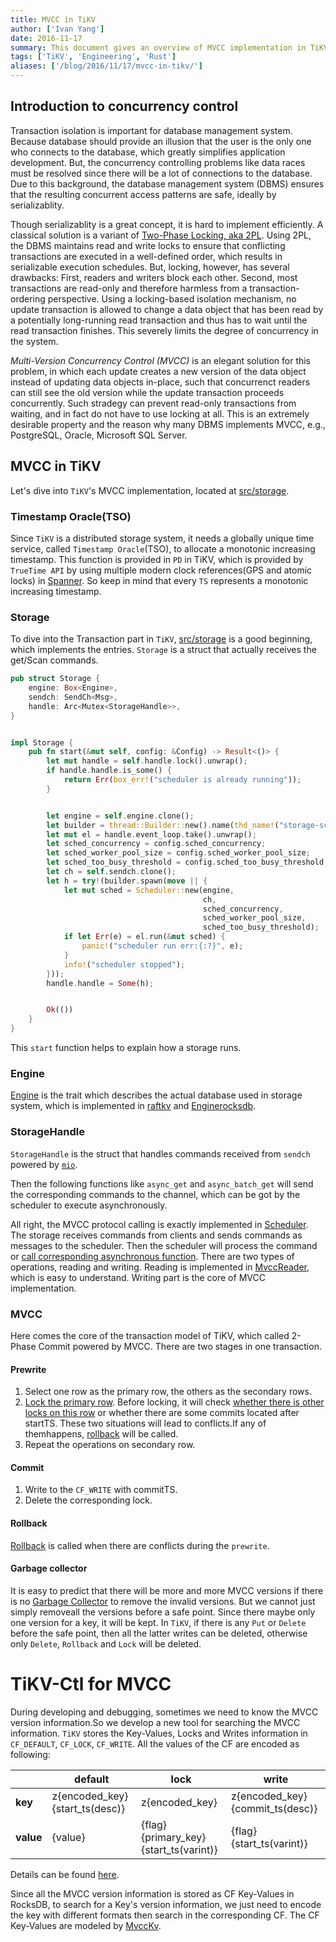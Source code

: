 ```yaml
---
title: MVCC in TiKV
author: ['Ivan Yang']
date: 2016-11-17
summary: This document gives an overview of MVCC implementation in TiKV.
tags: ['TiKV', 'Engineering', 'Rust']
aliases: ['/blog/2016/11/17/mvcc-in-tikv/']
---
```


## Introduction to concurrency control

Transaction isolation is important for database management system. Because database should provide an illusion that the user is the only one who connects to the database, which greatly simplifies application development. But, the concurrency controlling problems like data races must be resolved since there will be a lot of connections to the database. Due to this background, the database management system (DBMS) ensures that the resulting concurrent access patterns are safe, ideally by serializablity.

Though serializablity is a great concept, it is hard to implement efficiently. A classical solution is a variant of [Two-Phase Locking, aka 2PL][1]. Using 2PL, the DBMS maintains read and write locks to ensure that conflicting transactions are executed in a well-defined order, which results in serializable execution schedules. But, locking, however, has several drawbacks: First, readers and writers block each other. Second, most transactions are read-only and therefore harmless from a transaction-ordering perspective. Using a locking-based isolation mechanism, no update transaction is allowed to change a data object that has been read by a potentially long-running read transaction and thus has to wait until the read transaction finishes. This severely limits the degree of concurrency in the system.

*Multi-Version Concurrency Control (MVCC)* is an elegant solution for this problem, in which each update creates a new version of the data object instead of updating data objects in-place, such that concurrenct readers can still see the old version while the update transaction proceeds concurrently. Such stradegy can prevent read-only transactions from waiting, and in fact do not have to use locking at all. This is an extremely desirable property and the reason why many DBMS implements MVCC, e.g., PostgreSQL, Oracle, Microsoft SQL Server.

## MVCC in TiKV

Let's dive into `TiKV`'s MVCC implementation, located at [src/storage](https://github.com/pingcap/tikv/tree/master/src/storage).

### Timestamp Oracle(TSO)

Since `TiKV` is a distributed storage system, it needs a globally unique time service, called `Timestamp Oracle`(TSO), to allocate a monotonic increasing timestamp. This function is provided in `PD` in TiKV, which is provided by `TrueTime API` by using multiple modern clock references(GPS and atomic locks) in [Spanner](http://static.googleusercontent.com/media/research.google.com/en//archive/spanner-osdi2012.pdf). So keep in mind that every `TS` represents a monotonic increasing timestamp.

### Storage

To dive into the Transaction part in `TiKV`, [src/storage](https://github.com/pingcap/tikv/blob/master/src/storage/mod.rs) is a good beginning, which implements the entries. `Storage` is a struct that actually receives the get/Scan commands.

```rust
pub struct Storage {
    engine: Box<Engine>,
    sendch: SendCh<Msg>,
    handle: Arc<Mutex<StorageHandle>>,
}


impl Storage {
    pub fn start(&mut self, config: &Config) -> Result<()> {
        let mut handle = self.handle.lock().unwrap();
        if handle.handle.is_some() {
            return Err(box_err!("scheduler is already running"));
        }


        let engine = self.engine.clone();
        let builder = thread::Builder::new().name(thd_name!("storage-scheduler"));
        let mut el = handle.event_loop.take().unwrap();
        let sched_concurrency = config.sched_concurrency;
        let sched_worker_pool_size = config.sched_worker_pool_size;
        let sched_too_busy_threshold = config.sched_too_busy_threshold;
        let ch = self.sendch.clone();
        let h = try!(builder.spawn(move || {
            let mut sched = Scheduler::new(engine,
                                           ch,
                                           sched_concurrency,
                                           sched_worker_pool_size,
                                           sched_too_busy_threshold);
            if let Err(e) = el.run(&mut sched) {
                panic!("scheduler run err:{:?}", e);
            }
            info!("scheduler stopped");
        }));
        handle.handle = Some(h);


        Ok(())
    }
}
```

This `start` function helps to explain how a storage runs.

### Engine

[Engine](https://github.com/pingcap/tikv/blob/master/src/storage/engine/mod.rs#L44) is the trait which describes the actual database used in storage system, which is implemented in [raftkv](https://github.com/pingcap/tikv/blob/master/src/storage/engine/raftkv.rs#L91) and [Enginerocksdb](https://github.com/pingcap/tikv/blob/master/src/storage/engine/rocksdb.rs#L66).

### StorageHandle

`StorageHandle` is the struct that handles commands received from `sendch` powered by [`mio`](https://github.com/carllerche/mio).

Then the following functions like `async_get` and `async_batch_get` will send the corresponding commands to the channel, which can be got by the scheduler to execute asynchronously.

All right, the MVCC protocol calling is exactly implemented in [Scheduler](https://github.com/pingcap/tikv/blob/master/src/storage/txn/scheduler.rs#L763).
The storage receives commands from clients and sends commands as messages to the scheduler. Then the scheduler will process the command or [call corresponding asynchronous function](https://github.com/pingcap/tikv/blob/master/src/storage/txn/scheduler.rs#L643). There are two types of operations, reading and writing. Reading is implemented in [MvccReader](https://github.com/pingcap/tikv/blob/master/src/storage/mvcc/reader.rs#L20), which is easy to understand. Writing part is the core of MVCC implementation.

### MVCC

Here comes the core of the transaction model of TiKV, which called 2-Phase Commit powered by MVCC. There are two stages in one transaction.

#### Prewrite

1. Select one row as the primary row, the others as the secondary rows.
2. [Lock the primary row](https://github.com/pingcap/tikv/blob/master/src/storage/mvcc/txn.rs#L80). Before locking, it will check [whether there is other locks on this row](https://github.com/pingcap/tikv/blob/master/src/storage/mvcc/txn.rs#L71) or whether there are some commits located after startTS. These two situations will lead to conflicts.If any of themhappens, [rollback](https://github.com/pingcap/tikv/blob/master/src/storage/mvcc/txn.rs#L115) will be called.
3. Repeat the  operations on secondary row.

#### Commit

1. Write to the `CF_WRITE` with commitTS.
2. Delete the corresponding lock.

#### Rollback

[Rollback](https://github.com/pingcap/tikv/blob/master/src/storage/mvcc/txn.rs#L115) is called when there are conflicts during the `prewrite`.

#### Garbage collector
It is easy to predict that there will be more and more MVCC versions if there is no [Garbage Collector](https://github.com/pingcap/tikv/blob/master/src/storage/mvcc/txn.rs#L143) to remove the invalid versions. But we cannot just simply removeall the versions before a safe point. Since there maybe only one version for a key, it will be kept. In `TiKV`, if there is  any `Put` or `Delete` before the safe point, then all the latter writes can be deleted, otherwise only `Delete`, `Rollback` and `Lock` will be deleted.

# TiKV-Ctl for MVCC

During developing and debugging, sometimes we need to know the MVCC version information.So we develop a new tool for searching the MVCC information. `TiKV` stores the Key-Values, Locks and Writes information in `CF_DEFAULT`, `CF_LOCK`, `CF_WRITE`.
All the  values of the CF are encoded as following:

|  | default | lock | write |
| --- | --- | --- | --- |
| **key** | z{encoded_key}{start_ts(desc)} | z{encoded_key} | z{encoded_key}{commit_ts(desc)} |
| **value** | {value} | {flag}{primary_key}{start_ts(varint)} | {flag}{start_ts(varint)} |

Details can be found [here](https://github.com/pingcap/tikv/issues/1077).

Since all the MVCC version information is stored as CF Key-Values in RocksDB, to search for a Key's version information, we just need to encode the key with different formats then search in the corresponding CF. The CF Key-Values are modeled by [MvccKv](https://github.com/pingcap/tikv/blob/master/src/bin/tikv-ctl.rs#L210).

[1]: https://en.wikipedia.org/wiki/Two-phase_locking
